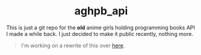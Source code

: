<div align="center">
  
  # aghpb_api
  
</div>

This is just a git repo for the **old** anime girls holding programming books API I made a while back. 
I just decided to make it public recently, nothing more.

> I'm working on a rewrite of this over [here](https://github.com/THEGOLDENPRO/aghpb_api_rewrite).
